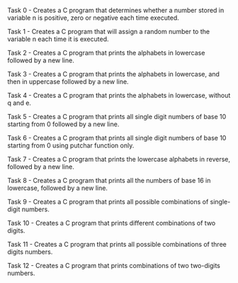 Task 0 - Creates a C program that determines whether a number stored in variable n is positive, zero or negative each time executed.

Task 1 - Creates a C program that will assign a random number to the variable n each time it is executed.

Task 2 - Creates a C program that prints the alphabets in lowercase followed by a new line.

Task 3 - Creates a C program that prints the alphabets in lowercase, and then in uppercase followed by a new line.

Task 4 - Creates a C program that prints the alphabets in lowercase, without q and e.

Task 5 - Creates a C program that prints all single digit numbers of base 10 starting from 0 followed by a new line. 

Task 6 - Creates a C program that prints all single digit numbers of base 10 starting from 0 using putchar function only.

Task 7 - Creates a C program that prints the lowercase alphabets in reverse, followed by a new line.

Task 8 - Creates a C program that prints all the numbers of base 16 in lowercase, followed by a new line.

Task 9 - Creates a C program that prints all possible combinations of single-digit numbers.

Task 10 - Creates a C program that prints different combinations of two digits. 

Task 11 - Creates a C program that prints all possible combinations of three digits numbers.

Task 12 - Creates a C program that prints combinations of two two-digits numbers.

